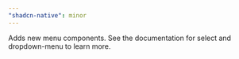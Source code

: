 ```yaml
---
"shadcn-native": minor
---
```


Adds new menu components. See the documentation for select and dropdown-menu to learn more.
